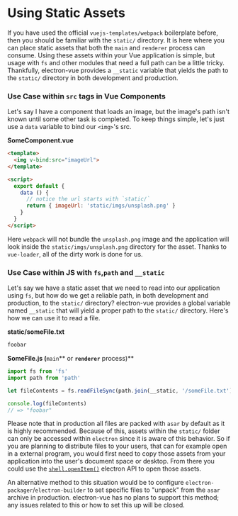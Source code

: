 # Using Static Assets

If you have used the official `vuejs-templates/webpack` boilerplate before, then you should be familiar with the `static/` directory. It is here where you can place static assets that both the `main` and `renderer` process can consume. Using these assets within your Vue application is simple, but usage with `fs` and other modules that need a full path can be a little tricky. Thankfully, electron-vue provides a `__static` variable that yields the path to the `static/` directory in both development and production.

### Use Case within `src` tags in Vue Components

Let's say I have a component that loads an image, but the image's path isn't known until some other task is completed. To keep things simple, let's just use a `data` variable to bind our `<img>`'s src.

**SomeComponent.vue**

```html
<template>
  <img v-bind:src="imageUrl">
</template>

<script>
  export default {
    data () {
      // notice the url starts with `static/`
      return { imageUrl: 'static/imgs/unsplash.png' }
    }
  }
</script>
```

Here `webpack` will not bundle the `unsplash.png` image and the application will look inside the `static/imgs/unsplash.png` directory for the asset. Thanks to `vue-loader`, all of the dirty work is done for us.

### Use Case within JS with `fs`,`path` and `__static`

Let's say we have a static asset that we need to read into our application using `fs`, but how do we get a reliable path, in both development and production, to the `static/` directory? electron-vue provides a global variable named `__static` that will yield a proper path to the `static/` directory. Here's how we can use it to read a file.

**static/someFile.txt**

```txt
foobar
```

**SomeFile.js \(**`main`** or **`renderer`** process\)**

```js
import fs from 'fs'
import path from 'path'

let fileContents = fs.readFileSync(path.join(__static, '/someFile.txt'), 'utf8')

console.log(fileContents)
// => "foobar"
```

Please note that in production all files are packed with `asar` by default as it is highly recommended. Because of this, assets within the `static/` folder can only be accessed within `electron` since it is aware of this behavior. So if you are planning to distribute files to your users, that can for example open in a external program, you would first need to copy those assets from your application into the user's document space or desktop. From there you could use the [`shell.openItem()`](https://electron.atom.io/docs/api/shell/#shellopenitemfullpath) electron API to open those assets.

An alternative method to this situation would be to configure `electron-packager`/`electron-builder` to set specific files to "unpack" from the `asar` archive in production. electron-vue has no plans to support this method; any issues related to this or how to set this up will be closed.

